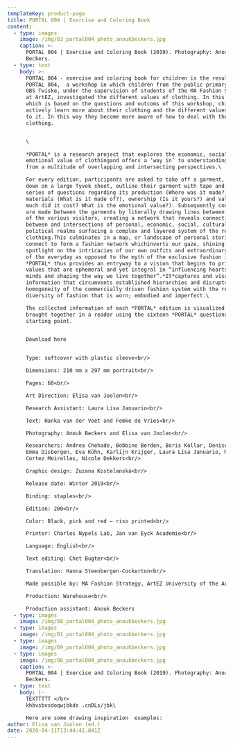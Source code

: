 ```yaml
---
templateKey: product-page
title: PORTAL 004 | Exercise and Coloring Book
content:
  - type: images
    image: /img/03_portal004_photo_anoukbeckers.jpg
    caption: >-
      PORTAL 004 | Exercise and Coloring Book (2019). Photography: Anouk.
      Beckers.
  - type: text
    body: >-
      PORTAL 004 - exercise and coloring book for children is the result of
      PORTAL 004,  a workshop in which children from the public primary school
      OBS Twiske, under the supervision of students of the MA Fashion Strategy
      at ArtEZ, investigated the different values of clothing. In this book,
      which is based on the questions and outcoms of this workshop, children can
      actively learn more about their clothing and the different values attached
      to it. In this way they become more aware of how to deal with the value of
      clothing.


      \

      *PORTAL* is a research project that explores the economic, social and
      emotional value of clothingand offers a ‘way in’ to understanding garments
      from a multitude of overlapping and intersecting perspectives.\

      For every edition, participants are asked to take off a garment, lay it
      down on a large Tyvek sheet, outline their garment with tape and answer a
      series of questions regarding its production (Where was it made?),
      materials (What is it made of?), ownership (Is it yours?) and value (How
      much did it cost? What is the emotional value?). Subsequently connections
      are made between the garments by literally drawing lines between the items
      of the various visitors, creating a network that reveals connections
      between and intersections of personal, economic, social, cultural and
      political realms surfacing a complex and layered system of the reality of
      clothing.This culminates in a map, or landscape of personal stories that
      connect to form a fashion network whichinverts our gaze, shining a
      spotlight on the intricacies of our own outfits and extraordinary aspects
      of the everyday as opposed to the myth of the exclusive fashion image.
      *PORTAL* thus provides an entryway to a vision that begins to prioritise
      values that are ephemeral and yet integral in “influencing hearts and
      minds and shaping the way we live together”.*It*captures and visualises
      information that circumvents established hierarchies and disrupts the
      homogeneity of the commercially driven fashion system with the refreshing
      diversity of fashion that is worn; embodied and imperfect.\

      The collected information of each *PORTAL* edition is visualized and
      brought together in a reader using the sixteen *PORTAL* questions as their
      starting point.


      Download here


      Type: softcover with plastic sleeve<br/>

      Dimensions: 210 mm x 297 mm portrait<br/>

      Pages: 68<br/>

      Art Direction: Elisa van Joolen<br/>

      Research Assistant: Laura Lisa Januario<br/>

      Text: Hanka van der Voet and Femke de Vries<br/>

      Photography: Anouk Beckers and Elisa van Joolen<br/>

      Researchers: Andrea Chehade, Bobbine Berden, Boris Kollar, Denise Bernts,
      Emma Disbergen, Eva Kühn, Karlijn Krijger, Laura Lisa Januario, Mariane
      Cortez Meirelles, Nicole Dekkers<br/>

      Graphic design: Zuzana Kostelanská<br/>

      Release date: Winter 2019<br/>

      Binding: staples<br/>

      Edition: 200<br/>

      Color: Black, pink and red – riso printed<br/>

      Printer: Charles Nypels Lab, Jan van Eyck Academie<br/>

      Language: English<br/>

      Text editing: Chet Bugter<br/>

      Translation: Hanna Steenbergen-Cockerton<br/>

      Made possible by: MA Fashion Strategy, ArtEZ University of the Arts<br/>

      Production: Warehouse<br/>

      Production assistant: Anouk Beckers
  - type: images
    image: /img/08_portal004_photo_anoukbeckers.jpg
  - type: images
    image: /img/01_portal004_photo_anoukbeckers.jpg
  - type: images
    image: /img/09_portal004_photo_anoukbeckers.jpg
  - type: images
    image: /img/06_portal004_photo_anoukbeckers.jpg
    caption: >-
      PORTAL 004 | Exercise and Coloring Book (2019). Photography: Anouk.
      Beckers.
  - type: text
    body: |-
      TEXTTTTT </br>
      khbvsbvsdoqwjbkds .cnDLs/jbk\

      Here are some drawing inspiration  examples:
author: Elisa van Joolen (ed.)
date: 2020-04-11T13:44:41.841Z
---
```

